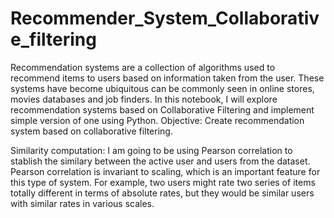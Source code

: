 # Recommender_System_Collaborative_filtering
Recommendation systems are a collection of algorithms used to recommend items to users based on information taken from the user. These systems have become ubiquitous can be commonly seen in online stores, movies databases and job finders. In this notebook, I will explore recommendation systems based on Collaborative Filtering and implement simple version of one using Python. Objective: Create recommendation system based on collaborative filtering.

Similarity computation:
I am going to be using Pearson correlation to stablish the similary between the active user and users from the dataset. Pearson correlation is invariant to scaling, which is an important feature for this type of system. For example, two users might rate two series of items totally different in terms of absolute rates, but they would be similar users with similar rates in various scales.
